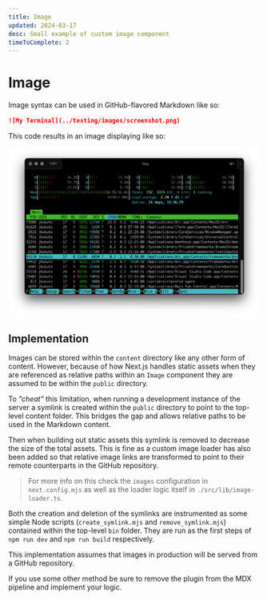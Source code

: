 ```yaml
---
title: Image
updated: 2024-03-17
desc: Small example of custom image component
timeToComplete: 2
---
```


# Image

Image syntax can be used in GitHub-flavored Markdown like so:

```md
![My Terminal](../testing/images/screenshot.png)
```

This code results in an image displaying like so:

![My Terminal](../testing/images/screenshot.png)

## Implementation

Images can be stored within the `content` directory like any other form of content. However, because of how Next.js handles static assets when they are referenced as relative paths within an `Image` component they are assumed to be within the `public` directory.

To _"cheat"_ this limitation, when running a development instance of the server a symlink is created within the `public` directory to point to the top-level content folder. This bridges the gap and allows relative paths to be used in the Markdown content.

Then when building out static assets this symlink is removed to decrease the size of the total assets. This is fine as a custom image loader has also been added so that relative image links are transformed to point to their remote counterparts in the GitHub repository.

> For more info on this check the `images` configuration in `next.config.mjs` as well as the loader logic itself in `./src/lib/image-loader.ts`.

Both the creation and deletion of the symlinks are instrumented as some simple Node scripts (`create_symlink.mjs` and `remove_symlink.mjs`) contained within the top-level `bin` folder. They are run as the first steps of `npm run dev` and `npm run build` respectively.

<Warning>
This implementation assumes that images in production will be served from a GitHub repository.

If you use some other method be sure to remove the plugin from the MDX pipeline and implement your logic.
</Warning>
